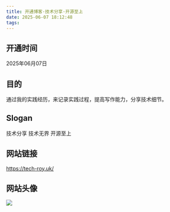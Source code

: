 ```yaml
---
title: 开通博客·技术分享·开源至上  
date: 2025-06-07 18:12:48  
tags:
---
```


## 开通时间
2025年06月07日

## 目的
通过我的实践经历，来记录实践过程，提高写作能力，分享技术细节。

## Slogan
技术分享 技术无界 开源至上

## 网站链接
https://tech-roy.uk/

## 网站头像
![](https://pub-ed71167c1a14475cbc305b5afb0e5173.r2.dev/PicGo/Sherlock_logo.png)
